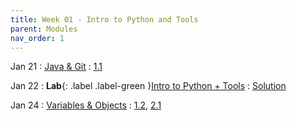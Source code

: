```yaml
---
title: Week 01 - Intro to Python and Tools
parent: Modules
nav_order: 1
---
```


Jan 21
: [Java & Git](#)
  : [1.1](#)

Jan 22
: **Lab**{: .label .label-green }[Intro to Python + Tools](#)
  : [Solution](#)

Jan 24
: [Variables & Objects](#)
  : [1.2](#), [2.1](#)

<!--
Oct 1
: **Lab**{: .label .label-purple } [Intro to Java](#)

Oct 2
: [Tracing, IntLists, & Recursion](#)
  : [2.1](#)
: **HW 1 due**{: .label .label-red }
-->